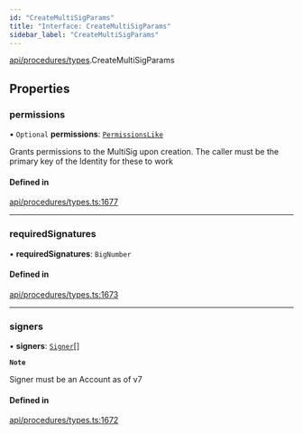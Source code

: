 ```yaml
---
id: "CreateMultiSigParams"
title: "Interface: CreateMultiSigParams"
sidebar_label: "CreateMultiSigParams"
---
```


[api/procedures/types](../../../../../modules/API/Procedures/Types/Types.md).CreateMultiSigParams

## Properties

### permissions

• `Optional` **permissions**: [`PermissionsLike`](../../../../../modules/API/Entities/Types/Types.md#permissionslike)

Grants permissions to the MultiSig upon creation. The caller must be the primary key of the Identity for these to work

#### Defined in

[api/procedures/types.ts:1677](https://github.com/PolymeshAssociation/polymesh-sdk/blob/49a0066c3/src/api/procedures/types.ts#L1677)

___

### requiredSignatures

• **requiredSignatures**: `BigNumber`

#### Defined in

[api/procedures/types.ts:1673](https://github.com/PolymeshAssociation/polymesh-sdk/blob/49a0066c3/src/api/procedures/types.ts#L1673)

___

### signers

• **signers**: [`Signer`](../../../../../modules/API/Entities/Types/Types.md#signer)[]

**`Note`**

Signer must be an Account as of v7

#### Defined in

[api/procedures/types.ts:1672](https://github.com/PolymeshAssociation/polymesh-sdk/blob/49a0066c3/src/api/procedures/types.ts#L1672)
